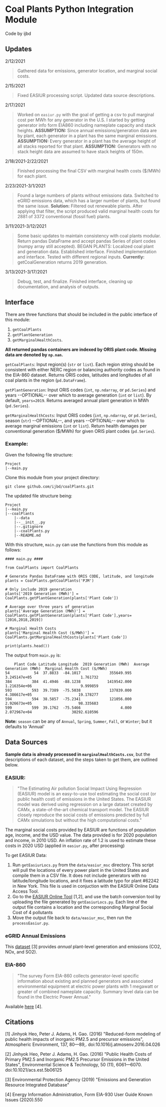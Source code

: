 # Coal Plants Python Integration Module
Code by ijbd

## Updates
2/12/2021
> Gathered data for emissions, generator location, and marginal social costs. 

2/15/2021
> Fixed EASIUR processing script. Updated data source descriptions.

2/17/2021
> Worked on `easiur.py` with the goal of getting a csv to pull marginal cost per MWh for any generator in the U.S. I started by getting generator info form EIA860 including nameplate capacity and stack heights. **ASSUMPTION:** Since annual emissions/generation data are by plant, each generator in a plant has the same marginal emissions. **ASSUMPTION:** Every generator in a plant has the average height of all stacks reported for that plant. **ASSUMPTION:** Generators with no stack height data are assumed to have stack heights of 150m.

2/18/2021-2/22/2021
> Finished processing the final CSV with marginal health costs ($/MWh) for each plant. 

2/23/2021-3/1/2021
> Found a large numbers of plants without emissions data. Switched to eGRID emissions data, which has a larger number of plants, but found the same issue. **Solution:** Filtered out renewable plants. After applying that filter, the script produced valid marginal health costs for 2881 of 3372 conventional (fossil fuel) plants. 

3/11/2021-3/12/2021
> Some basic updates to maintain consistency with coal plants modular. Return pandas DataFrame and accept pandas Series of plant codes (numpy array still accepted). BEGAN PLANTS: Localized coal plant and generation data. Established interface. Finished implementation and interface. Tested with different regional inputs. **Currently:** getCoalGeneration returns 2019 generation.

3/13/2021-3/17/2021
> Debug, test, and finalize. Finished interface, cleaning up documentation, and analysis of outputs. 

## Interface

There are three functions that should be included in the public interface of this module:
1. `getCoalPlants`
2. `getPlantGeneration`
3. `getMarginalHealthCosts`. 

**All returned pandas containers are indexed by ORIS plant code. Missing data are denoted by `np.nan`.**

`getCoalPlants`: Input region(s) (`str` or `list`). Each region string should be consistent with either NERC region or balancing authority codes as found in the EIA-860 dataset. Returns ORIS codes, latitudes and longitudes of all coal plants in the region (`pd.DataFrame`).

`getPlantGeneration`: Input ORIS codes (`int`, `np.ndarray`, or `pd.Series`) and years --OPTIONAL-- over which to average generation (`int` or `list`). By default, `years=2019`. Returns averaged annual plant generation in MWh (`pd.Series`). 

`getMarginalHealthCosts`: Input ORIS codes (`int`, `np.ndarray`, or `pd.Series`), season (`str`) --OPTIONAL--, and years --OPTIONAL-- over which to average marginal emissions (`int` or `list`). Return health damages per conventional generation ($/MWh) for given ORIS plant codes (`pd.Series`).

### Example:

Given the following file structure:

    Project
    |--main.py

Clone this module from your project directory:

    git clone github.com/ijbd/coalPlants.git

The updated file structure being:

    Project
    |--main.py
    |--coalPlants
        |--data
        |--__init__.py
        |--.gitignore
        |--coalPlants.py
        |--README.md
    
With this structure, `main.py` can use the functions from this module as follows:


    #### main.py ####

    from CoalPlants import CoalPlants

    # Generate Pandas DataFrame with ORIS CODE, latitude, and longitude
    plants = CoalPlants.getCoalPlants('PJM') 

    # Only include 2019 generation
    plants['2019 Generation (MWh)'] = CoalPlants.getPlantGeneration(plants['Plant Code'])

    # Average over three years of generation
    plants['Average Generation (MWh)'] = CoalPlants.getPlantGeneration(plants['Plant Code'],years=[2016,2018,2019])

    # Marginal Health Costs
    plants['Marginal Health Cost ($/MWh)'] = CoalPlants.getMarginalHealthCosts(plants['Plant Code'])

    print(plants.head())

The output from `main.py` is:
    
        Plant Code Latitude Longitude  2019 Generation (MWh)  Average Generation (MWh)  Marginal Health Cost ($/MWh)
    54           54  37.8833  -84.1017             355649.995              3.245147e+05                      1.761732
    384         384  41.4946  -88.1238            1419542.000              1.216354e+06                      9.999859
    593         593  39.7389  -75.5038             137839.000              4.386617e+05                     19.178277
    594         594  38.5857  -75.2341             121056.000              2.926673e+05                     98.335683
    599         599  39.1762  -75.5466                  4.000              2.072967e+04                  30292.610596

    
**Note:** `season` can be any of `Annual`, `Spring`, `Summer`, `Fall`, or `Winter`; but it defaults to 'Annual'


## Data Sources

**Sample data is already processed in `marginalHealthCosts.csv`**, but the descriptions of each dataset, and the steps taken to get them, are outlined below.

### EASIUR:
>"The Estimating Air pollution Social Impact Using Regression (EASIUR) model is an easy-to-use tool estimating the social cost (or public health cost) of emissions in the United States. The EASIUR model was derived using regression on a large dataset created by CAMx, a state-of-the-art chemical transport model. The EASIUR closely reproduce the social costs of emissions predicted by full CAMx simulations but without the high computational costs." 

The marginal social costs provided by EASIUR are functions of population age, income, and the USD value. The data provided is for 2020 population and income, in 2010 USD. An inflation rate of 1.2 is used to estimate these costs in 2020 USD (applied in `easiur.py`, after processing)

To get EASIUR Data:
1. Run `getEasiurLocs.py` from the `data/easiur_msc` directory. This script will pull the locations of every power plant in the United States and compile them in a CSV file. It does not include generators with no latitude/longitude locations, and it fixes a latitude typo for plant #62242 in New York. This file is used in conjuction with the EASIUR Online Data Access Tool.
2. Go to the [EASIUR Online Tool](https://barney.ce.cmu.edu/~jinhyok/easiur/online/) [1,2], and use the batch conversion tool by uploading the file generated by `getEasiurLocs.py`. Each line of the output file contains a location and the corresponding Marginal Social Cost of 4 pollutants
3. Move the output file back to `data/easiur_msc`, then run the `processEasiur.py`.

### eGRID Annual Emissions
This [dataset](https://www.epa.gov/egrid/download-data) [3] provides *annual* plant-level generation and emissions (CO2, NOx, and SO2). 

### EIA-860 
>"The survey Form EIA-860 collects generator-level specific information about existing and planned generators and associated environmental equipment at electric power plants with 1 megawatt or greater of combined nameplate capacity. Summary level data can be found in the Electric Power Annual."

Available [here](https://www.eia.gov/electricity/data/eia860/) [4].

## Citations

[1] Jinhyok Heo, Peter J. Adams, H. Gao. (2016) "Reduced-form modeling of public health impacts of inorganic PM2.5 and precursor emissions", Atmospheric Environment, 137, 80—89,. doi:10.1016/j.atmosenv.2016.04.026

[2] Jinhyok Heo, Peter J. Adams, H. Gao. (2016) "Public Health Costs of Primary PM2.5 and Inorganic PM2.5 Precursor Emissions in the United States", Environmental Science & Technology, 50 (11), 6061—6070. doi:10.1021/acs.est.5b06125

[3] Environmental Protection Agency (2019) "Emissions and Generation Resource Integrated Database" 

[4] Energy Information Administration, Form EIA-930 User Guide Known Issues (2020).550
